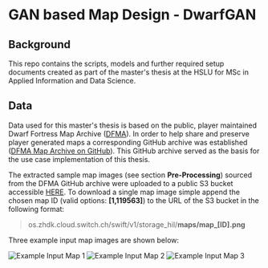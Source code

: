 # GAN based Map Design - DwarfGAN


## Background
This repo contains the scripts, models and further required setup documents created as part of the master's thesis at the HSLU for MSc in Applied Information and Data Science.


## Data
Data used for this master's thesis is based on the public, player maintained Dwarf Fortress Map Archive ([DFMA](https://mkv25.net/dfma/)). In order to help share and preserve player generated maps a corresponding GitHub archive was established ([DFMA Map Archive on GitHub](https://github.com/df-map-archive/dfma-map-file-archive)). This GitHub archive served as the basis for the use case implementation of this thesis.

The extracted sample map images (see section **Pre-Processing**) sourced from the DFMA GitHub archive were uploaded to a public S3 bucket accessible [HERE](https://os.zhdk.cloud.switch.ch/swift/v1/storage_hil/). To download a single map image simple append the chosen map ID (valid options: **[1,119563]**) to the URL of the S3 bucket in the following format:

>    os.zhdk.cloud.switch.ch/swift/v1/storage_hil/**maps/map_[ID].png**

Three example input map images are shown below:

![Example Input Map 1](https://os.zhdk.cloud.switch.ch/swift/v1/storage_hil/maps/map_5.png)
![Example Input Map 2](https://os.zhdk.cloud.switch.ch/swift/v1/storage_hil/maps/map_358.png)
![Example Input Map 3](https://os.zhdk.cloud.switch.ch/swift/v1/storage_hil/maps/map_78.png)
